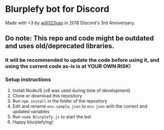 # Blurplefy bot for Discord
Made with <3 by [willi123yao](https://github.com/willi123yao) in 2018 Discord's 3rd Anniversary.

## Do note: This repo and code might be outdated and uses old/deprecated libraries. 
### It will be recommended to update the code before using it, and using the current code as-is is at YOUR OWN RISK!

### Setup instructions
1. Install NodeJS (v8 was used during time of development)
2. Clone or download this repository
3. Run `npm install` in the folder of the repository
4. Edit and rename `env.sample.json` to `env.json` with the correct and updated variables
5. Run `node Blurplefy.js` to start the bot
6. Happy blurplefying!